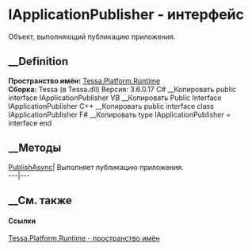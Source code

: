 # IApplicationPublisher - интерфейс
Объект, выполняющий публикацию приложения.
## __Definition
 **Пространство имён:** [Tessa.Platform.Runtime](N_Tessa_Platform_Runtime.htm)  
 **Сборка:** Tessa (в Tessa.dll) Версия: 3.6.0.17
C# __Копировать
     public interface IApplicationPublisher
VB __Копировать
     Public Interface IApplicationPublisher
C++ __Копировать
     public interface class IApplicationPublisher
F# __Копировать
     type IApplicationPublisher = interface end
##  __Методы
[PublishAsync](M_Tessa_Platform_Runtime_IApplicationPublisher_PublishAsync.htm)|
Выполняет публикацию приложения.  
---|---  
##  __См. также
#### Ссылки
[Tessa.Platform.Runtime - пространство имён](N_Tessa_Platform_Runtime.htm)
